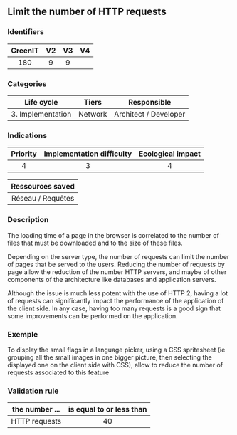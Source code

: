 ## Limit the number of HTTP requests

### Identifiers

| GreenIT | V2  | V3  |  V4  |
|:-------:|:---:|:---:|:----:|
|   180   |  9  |  9  |      |

### Categories

|    Life cycle     |  Tiers  |      Responsible      |
|:-----------------:|:-------:|:---------------------:|
| 3. Implementation | Network | Architect / Developer |

### Indications

| Priority | Implementation difficulty | Ecological impact |
|:--------:|:-------------------------:|:-----------------:|
|   4      |             3             |         4         |

| Ressources saved  |
|:-----------------:|
| Réseau / Requêtes |

### Description

The loading time of a page in the browser is correlated to the number of files that must be downloaded and to the size 
of these files.

Depending on the server type, the number of requests can limit the number of pages that be served to the users.
Reducing the number of requests by page allow the reduction of the number HTTP servers, and maybe of other components
of the architecture like databases and application servers.

Although the issue is much less potent with the use of HTTP 2, having a lot of requests can significantly impact the
performance of the application of the client side. In any case, having too many requests is a good sign that some improvements
can be performed on the application.

### Exemple

To display the small flags in a language picker, using a CSS spritesheet (ie grouping all the small images in one bigger 
picture, then selecting the displayed one on the client side with CSS), allow to reduce the number of requests associated to
this feature

### Validation rule

| the number ... | is equal to or less than |  
|----------------|:------------------------:|
| HTTP requests  |            40            |
